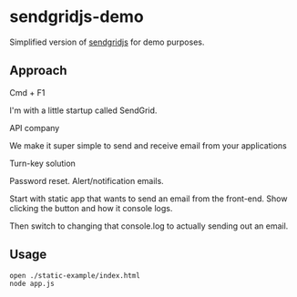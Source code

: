 # sendgridjs-demo

Simplified version of [sendgridjs](http://github.com/scottmotte/sendgridjs) for demo purposes.

## Approach

Cmd + F1

I'm with a little startup called SendGrid.

API company

We make it super simple to send and receive email from your applications

Turn-key solution

Password reset. Alert/notification emails.

Start with static app that wants to send an email from the front-end. Show clicking the button and how it console logs.

Then switch to changing that console.log to actually sending out an email.

## Usage

```
open ./static-example/index.html
node app.js
```



